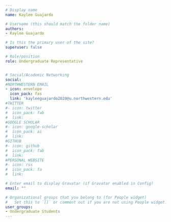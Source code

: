 ```yaml
---
# Display name
name: Kaylee Guajardo

# Username (this should match the folder name)
authors:
- Kaylee Guajardo

# Is this the primary user of the site?
superuser: false

# Role/position
role: Undergraduate Representative


# Social/Academic Networking
social:
#NORTHWESTERN EMAIL 
- icon: envelope
  icon_pack: fas
  link: 'kayleeguajardo2020@u.northwestern.edu'
#TWITTER
#- icon: twitter
#  icon_pack: fab
#  link: 
#GOOGLE SCHOLAR
#- icon: google-scholar
#  icon_pack: ai
#  link: 
#GITHUB
#- icon: github
#  icon_pack: fab
#  link: 
#PERSONAL WEBSITE 
#- icon: rss
#  icon_pack: fa
#  link: 

# Enter email to display Gravatar (if Gravatar enabled in Config)
email: ""

# Organizational groups that you belong to (for People widget)
#   Set this to `[]` or comment out if you are not using People widget.
user_groups:
- Undergraduate Students
---
```

